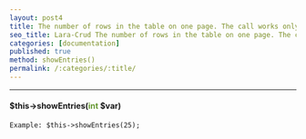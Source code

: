 ```yaml
---
layout: post4
title: The number of rows in the table on one page. The call works only in the showDisplay() method
seo_title: Lara-Crud The number of rows in the table on one page. The call works only in the showDisplay() method showEntries()
categories: [documentation]
published: true
method: showEntries()
permalink: /:categories/:title/
---
```


---

#### $this->showEntries(<span style="color: #693">int</span> $var)


`
Example:
$this->showEntries(25);
`


